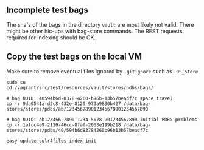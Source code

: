 Incomplete test bags
--------------------

The sha's of the bags in the directory `vault` are most likely not valid.
There might be other hic-ups with bag-store commands.
The REST requests required for indexing should be OK.


Copy the test bags on the local VM 
----------------------------------

Make sure to remove eventual files ignored by `.gitignore` such as `.DS_Store`

```
sudo su
cd /vagrant/src/test/resources/vault/stores/pdbs/bags/

# bag UUID: 40594b6d-8378-4260-b96b-13b57beadf7c space travel 
cp -r 9da0541a-d2c8-432e-8129-979a9830b427 /data/bag-stores/stores/pdbs/ab/123456789012345678901234567890

# bag UUID: ab123456-7890-1234-5678-901234567890 initial PDBS problems
cp -r 1afcc4e9-2130-46cc-8faf-2663e199b218 /data/bag-stores/stores/pdbs/40/594b6d83784260b96b13b57beadf7c

easy-update-solr4files-index init
```